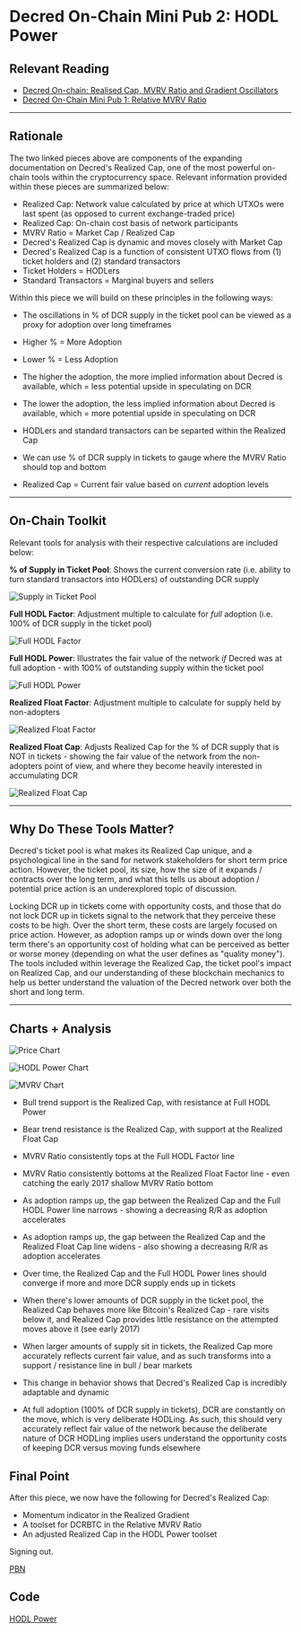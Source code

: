# Decred On-Chain Mini Pub 2: HODL Power 

## Relevant Reading

- [Decred On-chain: Realised Cap, MVRV Ratio and Gradient Oscillators](https://medium.com/decred/decred-on-chain-realised-cap-mvrv-ratio-and-gradient-oscillators-a36ed2cc8182)
- [Decred On-Chain Mini Pub 1: Relative MVRV Ratio](https://github.com/permabullnino/nino_on_chain/blob/master/RESEARCH/DCR%20On-Chain%20Mini%20Pubs/1%20-%20Relative%20MVRV%20Ratio.md)

---

## Rationale

The two linked pieces above are components of the expanding documentation on Decred's Realized Cap, one of the most powerful on-chain tools within the cryptocurrency space. Relevant information provided within these pieces are summarized below:

- Realized Cap: Network value calculated by price at which UTXOs were last spent (as opposed to current exchange-traded price)
- Realized Cap: On-chain cost basis of network participants
- MVRV Ratio = Market Cap / Realized Cap
- Decred's Realized Cap is dynamic and moves closely with Market Cap 
- Decred's Realized Cap is a function of consistent UTXO flows from (1) ticket holders and (2) standard transactors
- Ticket Holders = HODLers
- Standard Transactors = Marginal buyers and sellers

Within this piece we will build on these principles in the following ways:

- The oscillations in % of DCR supply in the ticket pool can be viewed as a proxy for adoption over long timeframes
- Higher % = More Adoption
- Lower % = Less Adoption
- The higher the adoption, the more implied information about Decred is available, which = less potential upside in speculating on DCR
- The lower the adoption, the less implied information about Decred is available, which = more potential upside in speculating on DCR

- HODLers and standard transactors can be separted within the Realized Cap
- We can use % of DCR supply in tickets to gauge where the MVRV Ratio should top and bottom
- Realized Cap = Current fair value based on *current* adoption levels

---

## On-Chain Toolkit

Relevant tools for analysis with their respective calculations are included below:

**% of Supply in Ticket Pool**: Shows the current conversion rate (i.e. ability to turn standard transactors into HODLers) of outstanding DCR supply

![Supply in Ticket Pool](https://github.com/permabullnino/nino_on_chain/blob/master/RESEARCH/DCR%20On-Chain%20Mini%20Pub%20Images/2%20-%20HODL%20Power%20Images/Supply%20in%20Ticket%20Pool.PNG)

**Full HODL Factor**: Adjustment multiple to calculate for *full* adoption (i.e. 100% of DCR supply in the ticket pool)

![Full HODL Factor](https://github.com/permabullnino/nino_on_chain/blob/master/RESEARCH/DCR%20On-Chain%20Mini%20Pub%20Images/2%20-%20HODL%20Power%20Images/Full%20HODL%20Factor.PNG)

**Full HODL Power**: Illustrates the fair value of the network *if* Decred was at full adoption - with 100% of outstanding supply within the ticket pool

![Full HODL Power](https://github.com/permabullnino/nino_on_chain/blob/master/RESEARCH/DCR%20On-Chain%20Mini%20Pub%20Images/2%20-%20HODL%20Power%20Images/Full%20HODL%20Power.PNG)

**Realized Float Factor**: Adjustment multiple to calculate for supply held by non-adopters

![Realized Float Factor](https://github.com/permabullnino/nino_on_chain/blob/master/RESEARCH/DCR%20On-Chain%20Mini%20Pub%20Images/2%20-%20HODL%20Power%20Images/Realized%20Float%20Factor.PNG)

**Realized Float Cap**: Adjusts Realized Cap for the % of DCR supply that is NOT in tickets - showing the fair value of the network from the non-adopters point of view, and where they become heavily interested in accumulating DCR

![Realized Float Cap](https://github.com/permabullnino/nino_on_chain/blob/master/RESEARCH/DCR%20On-Chain%20Mini%20Pub%20Images/2%20-%20HODL%20Power%20Images/Realized%20Float%20Cap.PNG)

---

## Why Do These Tools Matter?

Decred's ticket pool is what makes its Realized Cap unique, and a psychological line in the sand for network stakeholders for short term price action. However, the ticket pool, its size, how the size of it expands / contracts over the long term, and what this tells us about adoption / potential price action is an underexplored topic of discussion.

Locking DCR up in tickets come with opportunity costs, and those that do not lock DCR up in tickets signal to the network that they perceive these costs to be high. Over the short term, these costs are largely focused on price action. However, as adoption ramps up or winds down over the long term there's an opportunity cost of holding what can be perceived as better or worse money (depending on what the user defines as "quality money"). The tools included within leverage the Realized Cap, the ticket pool's impact on Realized Cap, and our understanding of these blockchain mechanics to help us better understand the valuation of the Decred network over both the short and long term.

---
## Charts + Analysis

![Price Chart](https://github.com/permabullnino/nino_on_chain/blob/master/RESEARCH/DCR%20On-Chain%20Mini%20Pub%20Images/2%20-%20HODL%20Power%20Images/Price%20Chart.PNG)

![HODL Power Chart](https://github.com/permabullnino/nino_on_chain/blob/master/RESEARCH/DCR%20On-Chain%20Mini%20Pub%20Images/2%20-%20HODL%20Power%20Images/HODL%20Power%20Chart.PNG)

![MVRV Chart](https://github.com/permabullnino/nino_on_chain/blob/master/RESEARCH/DCR%20On-Chain%20Mini%20Pub%20Images/2%20-%20HODL%20Power%20Images/MVRV%20Chart.PNG)

- Bull trend support is the Realized Cap, with resistance at Full HODL Power
- Bear trend resistance is the Realized Cap, with support at the Realized Float Cap

- MVRV Ratio consistently tops at the Full HODL Factor line
- MVRV Ratio consistently bottoms at the Realized Float Factor line - even catching the early 2017 shallow MVRV Ratio bottom
- As adoption ramps up, the gap between the Realized Cap and the Full HODL Power line narrows - showing a decreasing R/R as adoption accelerates
- As adoption ramps up, the gap between the Realized Cap and the Realized Float Cap line widens - also showing a decreasing R/R as adoption accelerates
- Over time, the Realized Cap and the Full HODL Power lines should converge if more and more DCR supply ends up in tickets

- When there's lower amounts of DCR supply in the ticket pool, the Realized Cap behaves more like Bitcoin's Realized Cap - rare visits below it, and Realized Cap provides little resistance on the attempted moves above it (see early 2017)
- When larger amounts of supply sit in tickets, the Realized Cap more accurately reflects current fair value, and as such transforms into a support / resistance line in bull / bear markets
- This change in behavior shows that Decred's Realized Cap is incredibly adaptable and dynamic
- At full adoption (100% of DCR supply in tickets), DCR are constantly on the move, which is very deliberate HODLing. As such, this should very accurately reflect fair value of the network because the deliberate nature of DCR HODLing implies users understand the opportunity costs of keeping DCR versus moving funds elsewhere

## Final Point

After this piece, we now have the following for Decred's Realized Cap:

- Momentum indicator in the Realized Gradient
- A toolset for DCRBTC in the Relative MVRV Ratio 
- An adjusted Realized Cap in the HODL Power toolset

Signing out.

[PBN](https://twitter.com/PermabullNino)

## Code

[HODL Power](https://github.com/permabullnino/nino_on_chain/blob/master/DCR/DCR_CM_2.4%20-%20HODL%20POWER.py)